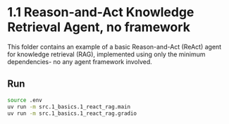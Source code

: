 # 1.1 Reason-and-Act Knowledge Retrieval Agent, no framework

This folder contains an example of a basic Reason-and-Act (ReAct) agent for knowledge retrieval (RAG), implemented using only the minimum dependencies- no any agent framework involved.

## Run

```bash
source .env
uv run -m src.1_basics.1_react_rag.main
uv run -m src.1_basics.1_react_rag.gradio
```
